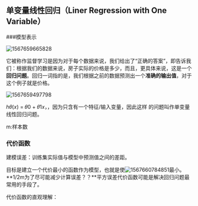 ## 单变量线性回归（Liner Regression with One Variable）

###模型表示

![1567659665828](C:\Users\娜\AppData\Roaming\Typora\typora-user-images\1567659665828.png)

它被称作监督学习是因为对于每个数据来说，我们给出了“正确的答案”，即告诉我们：根据我们的数据来说，房子实际的价格是多少，而且，更具体来说，这是一个**回归问题**。回归一词指的是，我们根据之前的数据预测出一个**准确的输出值**，对于这个例子就是价格。

![1567659497798](C:\Users\娜\AppData\Roaming\Typora\typora-user-images\1567659497798.png)

ℎ𝜃(𝑥) = 𝜃0 + 𝜃1𝑥，，因为只含有一个特征/输入变量，因此这样
的问题叫作单变量线性回归问题。

m:样本数

### 代价函数

建模误差：训练集实际值与模型中预测值之间的差距。

目标是建立一个代价最小的函数作为模型，也就是使![1567660784851](C:\Users\娜\AppData\Roaming\Typora\typora-user-images\1567660784851.png)最小。**1/2m为了尽可能减少计算误差？？**平方误差代价函数可能是解决回归问题最常用的手段了。

代价函数的直观理解：





